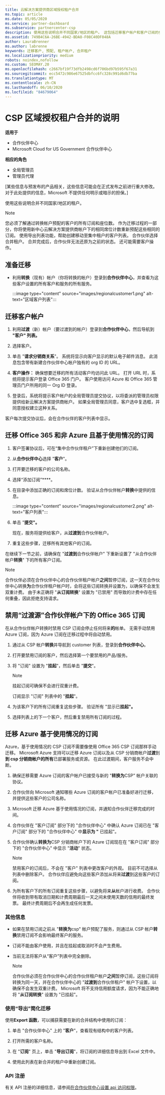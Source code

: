 ```yaml
---
title: 云解决方案提供商区域授权租户合并
ms.topic: article
ms.date: 05/05/2020
ms.service: partner-dashboard
ms.subservice: partnercenter-csp
description: 使用这些说明合并不同国家/地区的租户。 这包括迁移客户帐户和客户订阅的步骤。
ms.assetid: 749B4C6A-26BE-4942-BDA8-F08C40DF048A
author: LauraBrenner
ms.author: labrenne
keywords: 迁移客户, 预配, 租户帐户, 合并租户
ms.localizationpriority: medium
robots: noindex,nofollow
ms.custom: SEOMAY.20
ms.openlocfilehash: c2667bf19f73dfb2498cd6f706bd97b595f67a31
ms.sourcegitcommit: ecc5472c986e67525dbfcc6fc328c991d6db77ba
ms.translationtype: MT
ms.contentlocale: zh-CN
ms.lasthandoff: 06/10/2020
ms.locfileid: "84679064"
---
```

# <a name="instructions-for-csp-regional-authorization-tenant-consolidation"></a>CSP 区域授权租户合并的说明

**适用于**

-  合作伙伴中心
-  Microsoft Cloud for US Government 合作伙伴中心

**相应的角色**

- 全局管理员
- 管理员代理

\[某些信息与预发布的产品相关，这些信息可能会在正式发布之前进行重大修改。 对于此处提供的信息，Microsoft 不提供任何明示或暗示的担保。\]

使用这些说明合并不同国家/地区的租户。

>[!NOTE]  
>您必须了解通过转换帐户预配的客户的所有订阅和座位数。 作为迁移过程的一部分，你将使用新中心云解决方案提供商帐户下的相同席位计数重新预配这些相同的订阅。 使用导出列表功能，帮助创建移动至集中租户的客户列表。 合作伙伴选择合并租户。 合并完成后，合作伙伴无法还原为之前的状态。 还可能需要客户操作。

## <a name="prepare-for-migration"></a>准备迁移

- 利用**转换**（现有）帐户（你将转换的帐户）登录到**合作伙伴中心**，并查看为这些客户设置的所有客户和服务的所有服务。

   :::image type="content" source="images/regionalcustomer1.png" alt-text="区域客户列表":::

## <a name="migrate-customer-accounts"></a>迁移客户帐户

1. 利用**过渡**（新）帐户（要过渡到的帐户）登录到**合作伙伴中心**，然后导航到 **"客户" 列表。**

2. 选择客户。

3. 单击 "**请求分销商关系**"。 系统将显示向客户显示的默认电子邮件消息。 此消息包含带有新建合作伙伴中心帐户独有的 org ID 的 URL。

4. **客户操作：** 确保想要迁移的所有活动客户均访问此 URL。 打开 URL 时，系统将提示客户登录 Office 365 门户。 客户使用访问 Azure 和 Office 365 管理员门户所用的同一 Org ID 登录。

5. 登录后，系统将提示客户帐户的全局管理员提交协议，以将委派的管理员权限提供给新云解决方案提供商帐户。 如果全局管理员同意，客户选中复选框，并同意授权建立这种关系。

客户每次提交协议后，会在合作伙伴的客户列表中显示。

## <a name="migrating-office-365-and-non-azure-usage-based-subscriptions"></a>迁移 Office 365 和非 Azure 且基于使用情况的订阅

1. 客户签署协议后，可在“集中合作伙伴租户”下重新创建他们的订阅。

2. 从**合作伙伴中心**选择 "**客户**"。

3. 打开要迁移的客户的公司名称。

4. 选择“添加订阅”****。

5. 在目录中添加正确的订阅和席位计数。 验证从合作伙伴帐户**转换**中提供的信息。

   :::image type="content" source="images/regionalcustomer2.png" alt-text="客户列表":::

6. 单击 "**提交"。**

   现在，服务将提供给客户，从**过渡到**合作伙伴帐户。

7. 重复这些步骤，迁移所有其他客户的订阅。

在继续下一节之前，请确保在 "**过渡到**合作伙伴帐户" 下重新设置了 "从合作伙伴帐户**转换**" 下的所有客户订阅。

> [!NOTE]
> 合作伙伴必须在合作伙伴中心的合作伙伴租户帐户**之间**暂停订阅，这一天在合作伙伴中心转换**为**合作伙伴租户帐户时，会将这些订阅转换并设置为，以确保不会发生双重计费。 由于未正确将 "**从订阅转换**" 设置为 "已禁用" 而导致的计费中存在任何重叠，因此拒绝支持请求。

## <a name="disabling-the-office-365-subscriptions-under-the-transitioning-from-partner-account"></a>禁用“过渡源”合作伙伴帐户下的 Office 365 订阅

在从合作伙伴帐户转换时禁用 CSP 订阅会停止任何将来**的**帐单。 无需手动禁用 Azure 订阅，因为 Azure 订阅在迁移过程中将自动禁用。

1. 通过从 CSP 帐户**转换**并导航到 customer 列表，登录到**合作伙伴中心**。

2. 打开要禁用订阅的客户，然后选择第一个要禁用的产品/服务。

3. 将 "订阅" 设置为 "**挂起**"，然后单击 "**提交**"。

   >[!Note]
   >挂起订阅可确保不会进行双重计费。

   订阅显示 "订阅" 列表中的 "**挂起**"。

4. 为该客户下的所有订阅重复这些步骤。 验证所有 "显示已**挂起"。**

5. 选择列表上的下一个客户，然后重复禁用所有订阅的过程。

## <a name="migrating-azure-usage-based-subscriptions"></a>迁移 Azure 基于使用情况的订阅

Azure，基于使用情况的 CSP 订阅不需要像使用 Office 365 CSP 订阅那样手动迁移。 Microsoft Azure 支持可以迁移 Azure 订阅以及从 CSP 分销商帐户**过渡**到**到 csp 分销商帐户的所有**已部署服务或资源。 在此过渡期间，客户服务不会中断。

1. 确保迁移需要 Azure 订阅的客户帐户已接受与新的 "**转换为**CSP" 帐户关联的协议。

2. 合作伙伴向 Microsoft 通知哪些 Azure 订阅的客户帐户已准备好进行迁移，并提供这些客户的公司名称。

3. Microsoft 迁移 Azure 基于使用情况的订阅，并通知合作伙伴迁移完成的时间。

4. 合作伙伴在 "客户订阅" 部分下的 "合作伙伴中心" 中确认 Azure 订阅已在 "客户订阅" 部分下的 "合作伙伴中心" 中**显示为 "** 已挂起"。

5. 合作伙伴确认**转换为**CSP 分销商帐户下的 Azure 订阅现在在 "客户订阅" 部分下的 "合作伙伴中心" 中显示 "**活动**" 状态。

   >[!Note]
   > 禁用客户的订阅后，不会在 "客户" 列表中更改客户的外观。 目前不可选择从列表中删除客户。 合作伙伴应避免向这些客户添加从将来**过渡**到这些客户的订阅。

6. 为所有客户下的所有订阅重复这些步骤，以避免将来**从**帐户进行收费。 合作伙伴将收到带有取消日期和计费周期最后一天之间未使用天数的信用的最终发票。 最终计费周期后不会再生成任何发票。

### <a name="additional-information"></a>其他信息

- 如果在禁用订阅之前从 "**转换为**csp" 帐户预配了服务，则通过从 CSP 帐户**转换**禁用订阅不会影响最终客户的服务。

- 订阅不能由客户使用，并且在挂起或取消时不会产生费用。

- 当前无法将客户从“客户”列表中完全删除。

    >[!Note]
    > 合作伙伴必须在合作伙伴中心的合作伙伴租户帐户**之间**暂停订阅，这些订阅将转换为同一天，并在合作伙伴中心的 "**过渡到**合作伙伴租户" 帐户下设置，以确保不会发生双重计费。 Microsoft 将不支持信用额度请求，因为不能正确地将 "**从订阅转换**" 设置为 "已挂起"。

### <a name="simplify-migration-using-export"></a>使用“导出”简化迁移

使用**Export 函数**，可以捕获需要在新的合并结构中使用的订阅：

1. 单击 "合作伙伴中心" 上的 "**客户**"，查看现有结构中的客户列表。

2. 打开所需的客户名称。

3. 在 "**订阅**" 页上，单击 "**导出订阅**"，将订阅的详细信息导出到 Excel 文件中。

4. 使用此列表在新合并的租户中重新创建订阅。

### <a name="api-registration"></a>API 注册

有关 API 注册的详细信息，请参阅[在合作伙伴中心设置 api 访问权限](https://go.microsoft.com/fwlink/?linkid=847990)。
